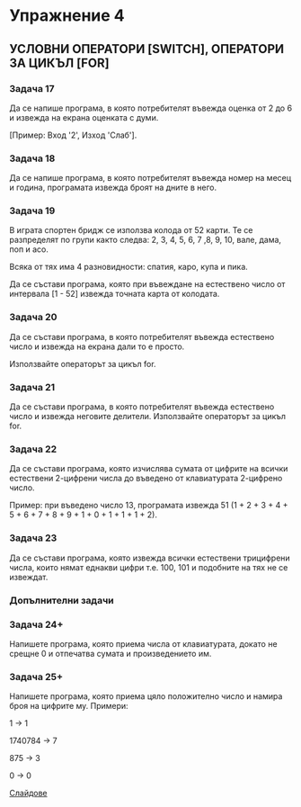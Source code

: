 # Упражнение 4
## УСЛОВНИ ОПЕРАТОРИ [SWITCH], ОПЕРАТОРИ ЗА ЦИКЪЛ [FOR]

### Задача 17
  Да се напише програма, в която потребителят въвежда оценка от 2 до 6 и извежда на екрана оценката с думи.
  
  [Пример: Вход '2', Изход 'Слаб'].

### Задача 18
  Да се напише програма, в която потребителят въвежда номер на месец и година, програмата извежда броят на дните в него.

### Задача 19
  В играта спортен бридж се използва колода от 52 карти. Те се разпределят по групи както следва: 2, 3, 4, 5, 6, 7 ,8, 9, 10, вале, дама, поп и асо. 
  
  Всяка от тях има 4 разновидности: спатия, каро, купа и пика. 
  
  Да се състави програма, която при въвеждане на естествено число от интервала [1 - 52] извежда точната карта от колодата. 

### Задача 20
  Да се състави програма, в която потребителят въвежда естествено число и извежда на екрана дали то е просто.
  
  Използвайте операторът за цикъл for.

### Задача 21
  Да се състави програма, в която потребителят въвежда естествено число и извежда неговите делители.
  Използвайте операторът за цикъл for.

### Задача 22
 Да се състави програма, която изчислява сумата от цифрите на всички естествени 2-цифрени числа до въведено от клавиатурата 2-цифрено число.
 
 Пример: при въведено число 13, програмата извежда 51 (1 + 2 + 3 + 4 + 5 + 6 + 7 + 8 + 9 + 1 + 0 + 1 + 1 + 1 + 2).

### Задача 23
  Да се състави програма, която извежда всички естествени трицифрени числа, които нямат еднакви цифри т.е. 100, 101 и подобните на тях не се извеждат.

###   Допълнителни задачи
### Задача 24+
   Напишете програма, която приема числа от клавиатурата, докато не срещне 0 и отпечатва сумата и произведението им.

### Задача 25+
  Напишете програма, която приема цяло положително число и намира броя на цифрите му.
  Примери:
  
  1 -> 1

  1740784 -> 7

  875 -> 3

  0 -> 0

[Слайдове](FMI_UP_4.pdf)
